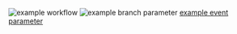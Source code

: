 ![example workflow](https://github.com/github/docs/actions/workflows/main.yml/badge.svg)
![example branch parameter](https://github.com/github/docs/actions/workflows/main.yml/badge.svg?branch=feature-1)
[example event parameter](https://github.com/github/docs/actions/workflows/main.yml/badge.svg?event=push)
